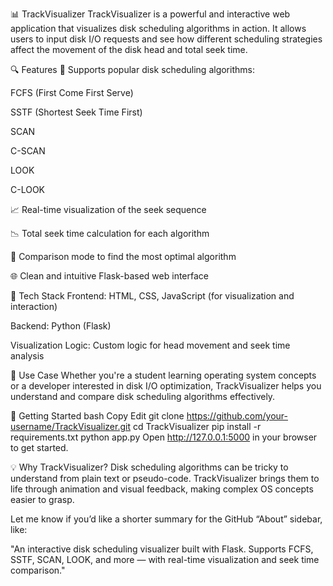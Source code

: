 📊 TrackVisualizer
TrackVisualizer is a powerful and interactive web application that visualizes disk scheduling algorithms in action. It allows users to input disk I/O requests and see how different scheduling strategies affect the movement of the disk head and total seek time.

🔍 Features
🚀 Supports popular disk scheduling algorithms:

FCFS (First Come First Serve)

SSTF (Shortest Seek Time First)

SCAN

C-SCAN

LOOK

C-LOOK

📈 Real-time visualization of the seek sequence

📉 Total seek time calculation for each algorithm

🧠 Comparison mode to find the most optimal algorithm

🌐 Clean and intuitive Flask-based web interface

🧩 Tech Stack
Frontend: HTML, CSS, JavaScript (for visualization and interaction)

Backend: Python (Flask)

Visualization Logic: Custom logic for head movement and seek time analysis

🚦 Use Case
Whether you're a student learning operating system concepts or a developer interested in disk I/O optimization, TrackVisualizer helps you understand and compare disk scheduling algorithms effectively.

📌 Getting Started
bash
Copy
Edit
git clone https://github.com/your-username/TrackVisualizer.git
cd TrackVisualizer
pip install -r requirements.txt
python app.py
Open http://127.0.0.1:5000 in your browser to get started.

💡 Why TrackVisualizer?
Disk scheduling algorithms can be tricky to understand from plain text or pseudo-code. TrackVisualizer brings them to life through animation and visual feedback, making complex OS concepts easier to grasp.

Let me know if you’d like a shorter summary for the GitHub “About” sidebar, like:

"An interactive disk scheduling visualizer built with Flask. Supports FCFS, SSTF, SCAN, LOOK, and more — with real-time visualization and seek time comparison."
